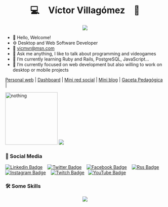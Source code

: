 <!--
**vicmvr/vicmvr** is a ✨ _special_ ✨ repository because its `README.md` (this file) appears on your GitHub profile.

Here are some ideas to get you started:

- 🔭 I’m currently working on ...

- 👯 I’m looking to collaborate on ...
- 🤔 I’m looking for help with ...
- 💬 Ask me about ...
- 📫 How to reach me: ...
- 😄 Pronouns: ...
- ⚡ Fun fact: ...
-->

<p align="center">
    <h1 align="center">💻&emsp;Víctor Villagómez&emsp;💼</h1>
</p>
<p align="center">
    <img src="https://readme-typing-svg.herokuapp.com/?lines=Hello,+I+am+vicmvr;Welcome+to+my+profile!;Have+a+look+around!&font=Fira%20Code&color=%2300aeb0&center=true&width=280&height=50">
</p>

- 👋 Hello, Welcome!
- ⚙️ Desktop and Web Software Developer
- 📧 vicmvr@msn.com
- 💬 Ask me anything, I like to talk about programming and videogames
- 🌱 I’m currently learning Ruby and Rails, PostgreSQL, JavaScript...
- 👯 I’m currently focused on web development but also willing to work on desktop or mobile projects

[Personal web](https://victorvillagomez.dev/) | 
[Dashboard](https://dashboard-vicmvr.fly.dev/) | 
[Mini red social](https://miredsocial.vercel.app/) | 
[Mini blog](https://a-mblog.netlify.app/) | 
[Gaceta Pedagógica](https://gacetapedagogica.netlify.app/) | 


<div>
<img height="165px"src="https://github-readme-stats.vercel.app/api?username=vicmvr&show_icons=true&locale=en&theme=gotham&count_private=true" alt="nothing" />
<a href="https://github.com/vicmvr">
<img src="https://github-readme-stats.vercel.app/api/top-langs/?username=vicmvr&theme=dark&hide=html,css,cmake&layout=compact&langs_count=5&bg_color=101010&hide_title=false"></a>
</div>

### 👥 Social Media

[![Linkedin Badge](https://img.shields.io/badge/-vicmvr-00599C?style=flat-square&logo=Linkedin&logoColor=white&link=https://www.linkedin.com/in/vicmvr/)](https://www.linkedin.com/in/vicmvr) &nbsp;&nbsp;
[![Twitter Badge](https://img.shields.io/badge/-vicmvr-007ACC?style=flat-square&logo=Twitter&logoColor=white&link=https://www.twitter.com/vicmvr/)](https://www.twitter.com/vicmvr) &nbsp;&nbsp;
[![Facebook Badge](https://img.shields.io/badge/-vicmvr-blue?style=flat-square&logo=Facebook&logoColor=white&link=https://www.facebook.com/vicmvr)](https://www.facebook.com/vicmvr) &nbsp;&nbsp;
[![Rss Badge](https://img.shields.io/badge/-vicmvr-orange?style=flat-square&logo=Rss&logoColor=white&link=https://www.victorvillagomez.com/)](https://www.victorvillagomez.com/) &nbsp;&nbsp;
[![Instagram Badge](https://img.shields.io/badge/-jaketomake-purple?style=flat-square&logo=instagram&logoColor=white&link=https://www.instagram.com/jaketomake/)](https://www.instagram.com/vicmvr) &nbsp;&nbsp;
[![Twitch Badge](https://img.shields.io/badge/-jaketomake-4c2882?style=flat-square&logo=twitch&logoColor=white&link=https://www.twitch.tv/jaketomake/)](https://www.twitch.tv/jaketomake)&nbsp;&nbsp;
[![YouTube Badge](https://img.shields.io/badge/-jaketomake-cc0014?style=flat-square&logo=youtube&logoColor=white&link=https://www.youtube.com/c/jaketomake/)](https://www.youtube.com/c/jaketomake)

### 🛠️ Some Skills
<div align="center">
  <a href="https://skillicons.dev">
    <img src="https://skillicons.dev/icons?i=vscode,ruby,js,css,html,mongo,express,react,nodejs,vite,mysql,git,github,eclipse,java,dotnet,cs,c,cpp,ps,figma,postman,netlify,discord,powershell,linux,wordpress,twitter" />
  </a>
</div>
